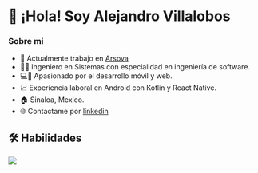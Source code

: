 # 👋 ¡Hola! Soy **Alejandro Villalobos** 

### Sobre mi
- 🔨 Actualmente trabajo en [Arsova](https://arsova.mx/)
- 👨‍💻 Ingeniero en Sistemas con especialidad en ingeniería de software.
- 💻📱 Apasionado por el desarrollo móvil y web.
- 📈 Experiencia laboral en Android con Kotlin y React Native.
- 🏠 Sinaloa, Mexico.
- 🌐 Contactame por [linkedin](www.linkedin.com/in/cristian-alejandro-romero-villalobos)
  
## 🛠 Habilidades
<p align="left">
  <a href="https://skillicons.dev">
    <img src="https://skillicons.dev/icons?i=git,postman,docker,java,spring,html,css,js,ts,react,tailwind,vite,kotlin,androidstudio,postgres" />
  </a>
</p>
